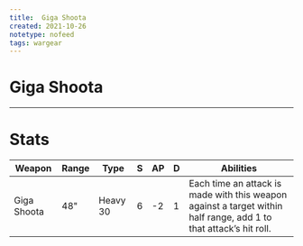 ```yaml
---
title:  Giga Shoota
created: 2021-10-26
notetype: nofeed
tags: wargear
---
```


# Giga Shoota

---

# Stats

| Weapon      | Range | Type     | S   | AP  | D   | Abilities                                                                                                         |
| ----------- | ----- | -------- | --- | --- | --- | ----------------------------------------------------------------------------------------------------------------- |
| Giga Shoota | 48"   | Heavy 30 | 6   | -2  | 1   | Each time an attack is made with this weapon against a target within half range, add 1 to that attack’s hit roll. | 
